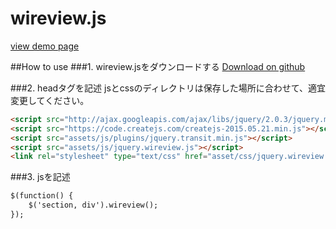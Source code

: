 wireview.js
================================

<a href="http://begoingto.jp/wireview/" target="_blank">view demo page</a>

##How to use
###1. wireview.jsをダウンロードする
<a href="https://github.com/szkjp/wireview/archive/master.zip">Download on github</a>

###2. headタグを記述
jsとcssのディレクトリは保存した場所に合わせて、適宜変更してください。
```html
<script src="http://ajax.googleapis.com/ajax/libs/jquery/2.0.3/jquery.min.js"></script>
<script src="https://code.createjs.com/createjs-2015.05.21.min.js"></script>
<script src="assets/js/plugins/jquery.transit.min.js"></script>
<script src="assets/js/jquery.wireview.js"></script>
<link rel="stylesheet" type="text/css" href="asset/css/jquery.wireview.css" />
```

###3. jsを記述
```html
$(function() {
	$('section, div').wireview();
});
```
